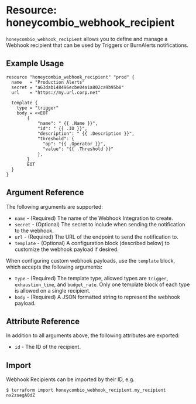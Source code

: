 # Resource: honeycombio_webhook_recipient

`honeycombio_webhook_recipient` allows you to define and manage a Webhook recipient that can be used by Triggers or BurnAlerts notifications.

## Example Usage

```hcl
resource "honeycombio_webhook_recipient" "prod" {
  name   = "Production Alerts"
  secret = "a63dab148496ecbe04a1a802ca9b95b8"
  url    = "https://my.url.corp.net"

  template {
    type = "trigger"
    body = <<EOT
		{
			"name": " {{ .Name }}",
			"id": " {{ .ID }}",
			"description": " {{ .Description }}",
            "threshold": {
              "op": "{{ .Operator }}",
              "value": "{{ .Threshold }}"
            },
		}
		EOT
  }
}
```

## Argument Reference

The following arguments are supported:

* `name` - (Required) The name of the Webhook Integration to create.
* `secret` - (Optional) The secret to include when sending the notification to the webhook.
* `url` - (Required) The URL of the endpoint to send the notification to.
* `template` - (Optional) A configuration block (described below) to customize the webhook payload if desired.

When configuring custom webhook payloads, use the `template` block, which accepts the following arguments:

* `type` - (Required) The template type, allowed types are `trigger`, `exhaustion_time`, and `budget_rate`. Only one template block of each type is allowed on a single recipient.
* `body` - (Required) A JSON formatted string to represent the webhook payload.


## Attribute Reference

In addition to all arguments above, the following attributes are exported:

* `id` - The ID of the recipient.

## Import

Webhook Recipients can be imported by their ID, e.g.

```
$ terraform import honeycombio_webhook_recipient.my_recipient nx2zsegA0dZ
```
